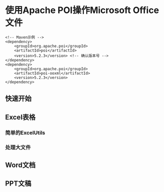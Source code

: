 # 使用Apache POI操作Microsoft Office文件

```
<!-- Maven示例 -->
<dependency>
    <groupId>org.apache.poi</groupId>
    <artifactId>poi</artifactId>
    <version>5.2.3</version> <!-- 确认版本号 -->
</dependency>
<dependency>
    <groupId>org.apache.poi</groupId>
    <artifactId>poi-ooxml</artifactId>
    <version>5.2.3</version>
</dependency>
```



## 快速开始



## Excel表格

### 简单的ExcelUtils

### 处理大文件

## Word文档



## PPT文稿

